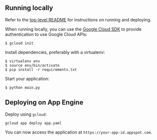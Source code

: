 ## Running locally

Refer to the [top-level README](../README.md) for instructions on running and deploying.

When running locally, you can use the [Google Cloud SDK](https://cloud.google.com/sdk) to provide authentication to use Google Cloud APIs:

    $ gcloud init

Install dependencies, preferably with a virtualenv:

    $ virtualenv env
    $ source env/bin/activate
    $ pip install -r requirements.txt

Start your application:

    $ python main.py

## Deploying on App Engine

Deploy using `gcloud`:

    gcloud app deploy app.yaml

You can now access the application at `https://your-app-id.appspot.com`.
